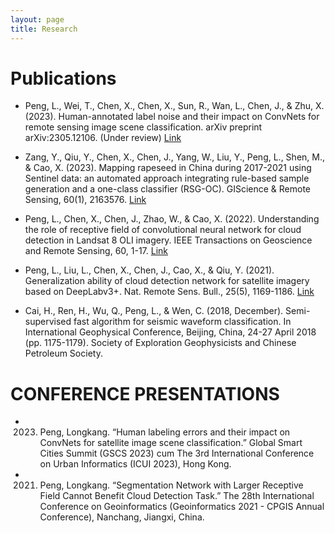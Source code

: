 ```yaml
---
layout: page
title: Research
---
```


# Publications

* Peng, L., Wei, T., Chen, X., Chen, X., Sun, R., Wan, L., Chen, J., & Zhu, X. (2023). Human-annotated label noise and their impact on ConvNets for remote sensing image scene classification. arXiv preprint arXiv:2305.12106. (Under review) [Link](https://arxiv.org/abs/2305.12106)

* Zang, Y., Qiu, Y., Chen, X., Chen, J., Yang, W., Liu, Y., Peng, L., Shen, M., & Cao, X. (2023). Mapping rapeseed in China during 2017-2021 using Sentinel data: an automated approach integrating rule-based sample generation and a one-class classifier (RSG-OC). GIScience & Remote Sensing, 60(1), 2163576. [Link](https://doi.org/10.1080/15481603.2022.2163576)

* Peng, L., Chen, X., Chen, J., Zhao, W., & Cao, X. (2022). Understanding the role of receptive field of convolutional neural network for cloud detection in Landsat 8 OLI imagery. IEEE Transactions on Geoscience and Remote Sensing, 60, 1-17. [Link](10.1109/TGRS.2022.3150083)

* Peng, L., Liu, L., Chen, X., Chen, J., Cao, X., & Qiu, Y. (2021). Generalization ability of cloud detection network for satellite imagery based on DeepLabv3+. Nat. Remote Sens. Bull., 25(5), 1169-1186. [Link](https://www.ygxb.ac.cn/zh/article/doi/10.11834/jrs.20210061/)

* Cai, H., Ren, H., Wu, Q., Peng, L., & Wen, C. (2018, December). Semi-supervised fast algorithm for seismic waveform classification. In International Geophysical Conference, Beijing, China, 24-27 April 2018 (pp. 1175-1179). Society of Exploration Geophysicists and Chinese Petroleum Society.


# CONFERENCE PRESENTATIONS

* 2023. Peng, Longkang. “Human labeling errors and their impact on ConvNets for satellite image scene classification.” Global Smart Cities Summit (GSCS 2023) cum The 3rd International Conference on Urban Informatics (ICUI 2023), Hong Kong.

* 2021. Peng, Longkang. “Segmentation Network with Larger Receptive Field Cannot Benefit Cloud Detection Task.” The 28th International Conference on Geoinformatics (Geoinformatics 2021 - CPGIS Annual Conference), Nanchang, Jiangxi, China.


